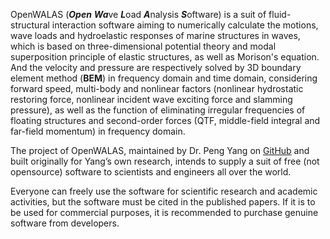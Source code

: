 OpenWALAS (***Open*** ***Wa***ve ***L***oad ***A***nalysis ***S***oftware) is a suit of fluid-structural interaction software aiming to numerically calculate the motions, wave loads and hydroelastic responses of marine structures in waves, which is based on three-dimensional potential theory and modal superposition principle of elastic structures, as well as Morison's equation. And the velocity and pressure are respectively solved by 3D boundary element method (**BEM**) in frequency domain and time domain, considering forward speed, multi-body and nonlinear factors (nonlinear hydrostatic restoring force, nonlinear incident wave exciting force and slamming pressure), as well as the function of eliminating irregular frequencies of floating structures and second-order forces (QTF, middle-field integral and far-field momentum) in frequency domain. 

The project of OpenWALAS,  maintained by Dr. Peng Yang on <a href="https://github.com/OpenWALAS/OpenWALAS.github.io">GitHub</a> and built originally for Yang’s own research, intends to supply a suit of free (not opensource) software to scientists and engineers all over the world.  

Everyone can freely use the software for scientific research and academic activities, but the software must be cited in the published papers. If it is to be used for commercial purposes, it is recommended to purchase genuine software from developers.

